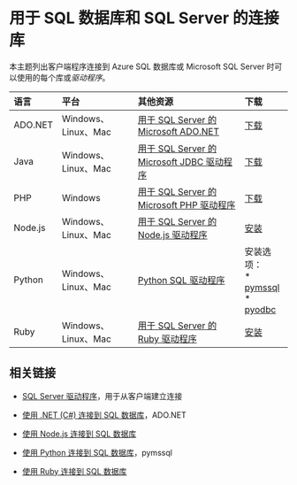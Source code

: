 <properties
	pageTitle="用于 SQL 数据库和 SQL Server 的连接库"
	description="列出每个客户端程序可以用来连接到 Azure SQL 数据库或 Microsoft SQL Server 的驱动程序的最低版本号。提供一个链接，通过它可查看由社区而不是 Microsoft 发布的驱动程序的版本信息。"
	services="sql-database"
	documentationCenter=""
	authors="MightyPen"
	manager="jhubbard"
	editor="genemi"/>  


<tags
	ms.service="sql-database"
	ms.workload="data-management"
	ms.tgt_pltfrm="na"
	ms.devlang="na"
	ms.topic="article"
	ms.date="10/01/2016"
	ms.author="genemi"/>  


# 用于 SQL 数据库和 SQL Server 的连接库

本主题列出客户端程序连接到 Azure SQL 数据库或 Microsoft SQL Server 时可以使用的每个库或*驱动程序*。


| 语言 | 平台 | 其他资源 | 下载 |
| :-- | :-- | :-- | :-- |
| ADO.NET | Windows、Linux、Mac | [用于 SQL Server 的 Microsoft ADO.NET](http://msdn.microsoft.com/zh-cn/library/mt657768.aspx) | [下载](https://msdn.microsoft.com/zh-cn/vstudio/aa496123.aspx) |
| Java | Windows、Linux、Mac | [用于 SQL Server 的 Microsoft JDBC 驱动程序](http://msdn.microsoft.com/zh-cn/library/mt484311.aspx) | [下载](http://go.microsoft.com/fwlink/?LinkId=245496) |
| PHP | Windows | [用于 SQL Server 的 Microsoft PHP 驱动程序](http://msdn.microsoft.com/zh-cn/library/dn865013.aspx) | [下载](https://www.microsoft.com/download/details.aspx?id=20098) |
| Node.js | Windows、Linux、Mac | [用于 SQL Server 的 Node.js 驱动程序](http://msdn.microsoft.com/zh-cn/library/mt652093.aspx) | [安装](https://msdn.microsoft.com/zh-cn/library/mt652094.aspx) |
| Python | Windows、Linux、Mac | [Python SQL 驱动程序](http://msdn.microsoft.com/zh-cn/library/mt652092.aspx) | 安装选项：<br/> * [pymssql](https://msdn.microsoft.com/zh-cn/library/mt694094.aspx) <br/> * [pyodbc](http://msdn.microsoft.com/zh-cn/library/mt763257.aspx) |
| Ruby | Windows、Linux、Mac | [用于 SQL Server 的 Ruby 驱动程序](http://msdn.microsoft.com/zh-cn/library/mt691981.aspx) | [安装](https://msdn.microsoft.com/zh-cn/library/mt711041.aspx) |


## 相关链接

- [SQL Server 驱动程序](http://msdn.microsoft.com/zh-cn/library/mt654049.aspx)，用于从客户端建立连接

- [使用 .NET (C#) 连接到 SQL 数据库](/documentation/articles/sql-database-develop-dotnet-simple/)，ADO.NET

- [使用 Node.js 连接到 SQL 数据库](/documentation/articles/sql-database-develop-nodejs-simple/)

- [使用 Python 连接到 SQL 数据库](/documentation/articles/sql-database-develop-python-simple/)，pymssql

- [使用 Ruby 连接到 SQL 数据库](/documentation/articles/sql-database-develop-ruby-simple/)

<!---HONumber=Mooncake_Quality_Review_1118_2016-->